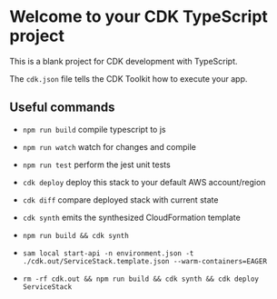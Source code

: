 # Welcome to your CDK TypeScript project

This is a blank project for CDK development with TypeScript.

The `cdk.json` file tells the CDK Toolkit how to execute your app.

## Useful commands

* `npm run build`   compile typescript to js
* `npm run watch`   watch for changes and compile
* `npm run test`    perform the jest unit tests
* `cdk deploy`      deploy this stack to your default AWS account/region
* `cdk diff`        compare deployed stack with current state
* `cdk synth`       emits the synthesized CloudFormation template

* `npm run build && cdk synth`
* `sam local start-api -n environment.json -t ./cdk.out/ServiceStack.template.json --warm-containers=EAGER`
* `rm -rf cdk.out && npm run build && cdk synth && cdk deploy ServiceStack`